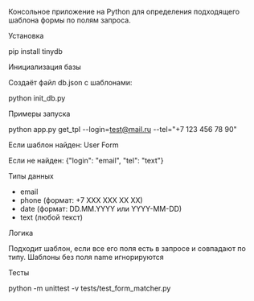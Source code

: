 Консольное приложение на Python для определения подходящего шаблона формы по полям запроса.

Установка

pip install tinydb


Инициализация базы

Создаёт файл db.json с шаблонами:

python init_db.py



Примеры запуска

python app.py get_tpl --login=test@mail.ru --tel="+7 123 456 78 90"

Если шаблон найден:
User Form

Если не найден:
{"login": "email", "tel": "text"}



Типы данных

- email
- phone (формат: +7 XXX XXX XX XX)
- date (формат: DD.MM.YYYY или YYYY-MM-DD)
- text (любой текст)

Логика

Подходит шаблон, если все его поля есть в запросе и совпадают по типу. Шаблоны без поля name игнорируются


Тесты

python -m unittest -v tests/test_form_matcher.py